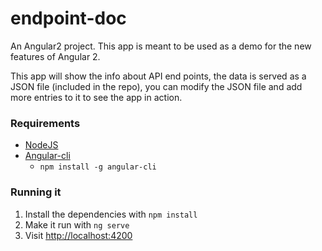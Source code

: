 # endpoint-doc
An Angular2 project. This app is meant to be used as a demo for the new features of Angular 2.

This app will show the info about API end points, the data is served as a JSON file (included in the repo), you can modify the JSON file and add more entries to it to see the app in action.

### Requirements
 - [NodeJS](nodejs.org)
 - [Angular-cli](https://github.com/angular/angular-cli) 
    - `npm install -g angular-cli` 
  
### Running it
 1. Install the dependencies with `npm install`
 2. Make it run with `ng serve`
 3. Visit [http://localhost:4200](http://localhost:4200)
